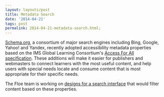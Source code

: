```yaml
---
layout: layouts/post
title: Metadata Search
date: '2014-04-21'
tags: post
permalink: 2014-04-21-metadata-search.html;
---
```

<p><a href="http://schema.org/">Schema.org</a>, a consortium of major search
engines including Bing, Google, Yahoo! and Yandex, recently adopted accessibility
metadata properties based on the IMS Global Learning Consortium's <a href=
"http://www.imsglobal.org/accessibility">Access For All specification</a>.
These additions will make it easier for publishers and webmasters to connect
learners with the most useful content, and help users with special needs locate
and consume content that is most appropriate for their specific needs.
</p>
<p>The Floe team is working on <a href="http://wiki.fluidproject.org/download/a
ttachments/37855787/metadata-search.pdf?version=1&modificationDate=1397078966717
&api=v2">designs for a search interface</a> that would filter content based on
these properties.
</p>
